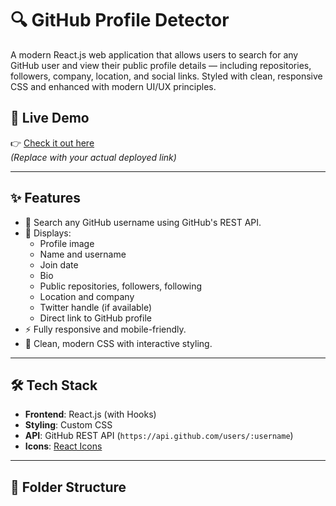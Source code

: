 # 🔍 GitHub Profile Detector

A modern React.js web application that allows users to search for any GitHub user and view their public profile details — including repositories, followers, company, location, and social links. Styled with clean, responsive CSS and enhanced with modern UI/UX principles.

## 🚀 Live Demo

👉 [Check it out here](https://your-live-demo-link.vercel.app/)  
*(Replace with your actual deployed link)*

---

## ✨ Features

- 🔎 Search any GitHub username using GitHub's REST API.
- 👤 Displays:
  - Profile image
  - Name and username
  - Join date
  - Bio
  - Public repositories, followers, following
  - Location and company
  - Twitter handle (if available)
  - Direct link to GitHub profile
- ⚡ Fully responsive and mobile-friendly.
- 🎨 Clean, modern CSS with interactive styling.

---

## 🛠 Tech Stack

- **Frontend**: React.js (with Hooks)
- **Styling**: Custom CSS
- **API**: GitHub REST API (`https://api.github.com/users/:username`)
- **Icons**: [React Icons](https://react-icons.github.io/react-icons/)

---

## 📁 Folder Structure

